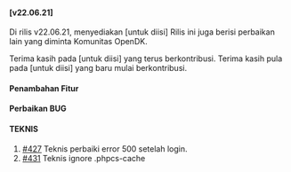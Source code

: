#### [v22.06.21]

Di rilis v22.06.21, menyediakan [untuk diisi] Rilis ini juga berisi perbaikan lain yang diminta Komunitas OpenDK.

Terima kasih pada [untuk diisi] yang terus berkontribusi. Terima kasih pula pada [untuk diisi] yang baru mulai berkontribusi.


#### Penambahan Fitur


#### Perbaikan BUG


#### TEKNIS
1. [#427](https://github.com/OpenSID/OpenDK/pull/427) Teknis perbaiki error 500 setelah login.
2. [#431](https://github.com/OpenSID/OpenDK/pull/431) Teknis ignore .phpcs-cache


